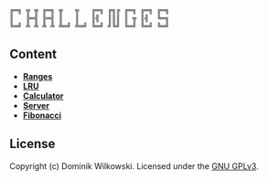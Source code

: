 ```
╔═╗ ╦ ╦ ╔═╗ ╦   ╦   ╔═╗ ╔╗╔ ╔═╗ ╔═╗ ╔═╗
║   ╠═╣ ╠═╣ ║   ║   ║╣  ║║║ ║ ╦ ║╣  ╚═╗
╚═╝ ╩ ╩ ╩ ╩ ╩═╝ ╩═╝ ╚═╝ ╝╚╝ ╚═╝ ╚═╝ ╚═╝
```

## Content

- [**Ranges**](./ranges)
- [**LRU**](./lru)
- [**Calculator**](./calc)
- [**Server**](./server)
- [**Fibonacci**](./fibonacci)

## License
Copyright (c) Dominik Wilkowski.
Licensed under the [GNU GPLv3](https://github.com/dominikwilkowski/challenges/blob/main/LICENSE).
